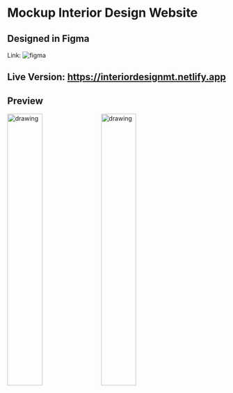 # Mockup Interior Design Website

## Designed in Figma

Link: ![figma](https://www.figma.com/file/MUKuixOB40eXBiS9cAt4Vo/S2Design-Mockup)

## Live Version: https://interiordesignmt.netlify.app

## Preview

<img src="https://serving.photos.photobox.com/57105166d8aff0d4145709ca0081ac497bca16ea1f2689654788062c0d0830f7805713bc.jpg" alt="drawing" style="width:40%; margin-right: 10px"/>
<img src="https://i.ibb.co/F33rDmq/Tablet-View.png" alt="drawing" style="width:40%"/>
